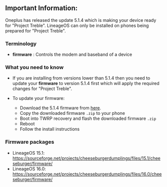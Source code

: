 ## Important Information:

Oneplus has released the update 5.1.4 which is making your device ready for "Project Treble".
LineageOS can only be installed on phones being prepared for "Project Treble".

### Terminology

- **firmware** : Controls the modem and baseband of a device

### What you need to know

- If you are installing from versions lower than 5.1.4 then you need to update your **firmware** to
  version 5.1.4 first which will apply the required changes for "Project Treble".

- To update your firmware:
  - Download the 5.1.4 firmware from [here](https://sourceforge.net/projects/cheeseburgerdumplings/files/15.1/cheeseburger/firmware/).
  - Copy the downloaded firmware `.zip` to your phone
  - Boot into TWRP recovery and flash the downloaded firmware `.zip`
  - Reboot
  - Follow the install instructions

### Firmware packages

- LineageOS 15.1: https://sourceforge.net/projects/cheeseburgerdumplings/files/15.1/cheeseburger/firmware/
- LineageOS 16.0: https://sourceforge.net/projects/cheeseburgerdumplings/files/16.0/cheeseburger/firmware/

